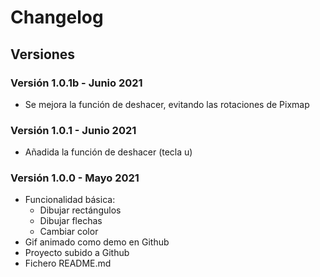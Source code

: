 # Changelog

## Versiones

### Versión 1.0.1b - Junio 2021
- Se mejora la función de deshacer, evitando las rotaciones de Pixmap

### Versión 1.0.1 - Junio 2021
- Añadida la función de deshacer (tecla u)

### Versión 1.0.0 - Mayo 2021

- Funcionalidad básica:
  - Dibujar rectángulos
  - Dibujar flechas
  - Cambiar color
- Gif animado como demo en Github
- Proyecto subido a Github
- Fichero README.md

